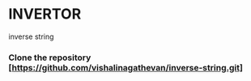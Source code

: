 # INVERTOR 
inverse string
### Clone the repository [https://github.com/vishalinagathevan/inverse-string.git]
